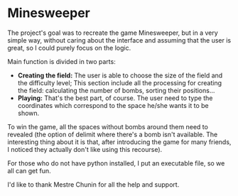 # Minesweeper

The project's goal was to recreate the game Minesweeper, but in a very simple way, without caring about the interface and assuming that the user is great, so I could purely focus on the logic.

Main function is divided in two parts:
  - **Creating the field:**
      The user is able to choose the size of the field and the difficulty level;
      This section include all the processing for creating the field: calculating the number of bombs, sorting their positions...
  - **Playing:**
      That's the best part, of course. The user need to type the coordinates which correspond to the space he/she wants it to be shown.

To win the game, all the spaces without bombs around them need to revealed (the option of delimit where there's a bomb isn't available. The interesting thing about it is that, after introducing the game for many friends, I noticed they actually don't like using this recourse).

For those who do not have python installed, I put an executable file, so we all can get fun.

I'd like to thank Mestre Chunin for all the help and support.
